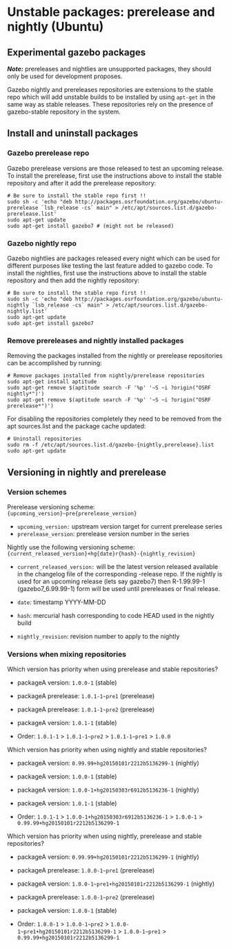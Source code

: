 # Unstable packages: prerelease and nightly (Ubuntu)

## Experimental gazebo packages

***Note:*** prereleases and nightlies are unsupported packages, they should
only be used for development proposes.

Gazebo nightly and prereleases repositories are extensions to the stable
repo which will add unstable builds to be installed by using `apt-get`
in the same way as stable releases. These repositories rely on the
presence of gazebo-stable repository in the system.

## Install and uninstall packages

### Gazebo prerelease repo

Gazebo prerelease versions are those released to test an upcoming release.
To install the prerelease, first use the
instructions above to install the stable repository and after it add the
prerelease repository:

```
# Be sure to install the stable repo first !!
sudo sh -c 'echo "deb http://packages.osrfoundation.org/gazebo/ubuntu-prerelease `lsb_release -cs` main" > /etc/apt/sources.list.d/gazebo-prerelease.list'
sudo apt-get update
sudo apt-get install gazebo7 # (might not be released)
```

### Gazebo nightly repo

Gazebo nightlies are packages released every night which can be used for different
purposes like testing the last feature added to gazebo code. To install the
nightlies, first use the instructions above to install the stable repository
and then add the nightly repository:

```
# Be sure to install the stable repo first !!
sudo sh -c 'echo "deb http://packages.osrfoundation.org/gazebo/ubuntu-nightly `lsb_release -cs` main" > /etc/apt/sources.list.d/gazebo-nightly.list'
sudo apt-get update
sudo apt-get install gazebo7
```

### Remove prereleases and nightly installed packages

Removing the packages installed from the nightly or prerelease repositories
can be accomplished by running:

```
# Remove packages installed from nightly/prerelease repositories
sudo apt-get install aptitude
sudo apt-get remove $(aptitude search -F '%p' '~S ~i ?origin("OSRF nightly*")')
sudo apt-get remove $(aptitude search -F '%p' '~S ~i ?origin("OSRF prerelease*")')
```

For disabling the repositories completely they need to be removed
from the apt sources.list and the package cache updated:

```
# Uninstall repositories
sudo rm -f /etc/apt/sources.list.d/gazebo-{nightly,prerelease}.list
sudo apt-get update
```

## Versioning in nightly and prerelease

### Version schemes

Prerelease versioning scheme: `{upcoming_version}~pre{prerelease_version}`

 * `upcoming_version:` upstream version target for current prerelease series
 * `prerelease_version`: prerelease version number in the series

Nightly use the following versioning scheme: `{current_released_version}+hg{date}r{hash}-{nightly_revision}`

 * `current_released_version:` will be the latest version released available in
   the changelog file of the corresponding -release repo. If the nightly is
   used for an upcoming release (lets say gazebo7) then R-1.99.99-1
   (gazebo7_6.99.99-1) form will be used until prereleases or final release.

 * `date`: timestamp YYYY-MM-DD

 * `hash`: mercurial hash corresponding to code HEAD used in the nightly build

 * `nightly_revision`:  revision number to apply to the nightly

### Versions when mixing repositories

Which version has priority when using prerelease and stable repositories?

 * packageA version: `1.0.0-1` (stable)
 * packageA prerelease: `1.0.1-1~pre1` (prerelease)
 * packageA prerelease: `1.0.1-1~pre2` (prerelease)
 * packageA version: `1.0.1-1` (stable)

 * Order: `1.0.1-1` > `1.0.1-1~pre2` > `1.0.1-1~pre1` > `1.0.0`

Which version has priority when using nightly and stable repositories?

 * packageA version: `0.99.99+hg20150101r2212b5136299-1` (nightly)
 * packageA version: `1.0.0-1` (stable)
 * packageA version: `1.0.0-1+hg20150303r6912b5136236-1` (nightly)
 * packageA version: `1.0.1-1` (stable)

 * Order: `1.0.1-1` > `1.0.0-1+hg20150303r6912b5136236-1` > `1.0.0-1` > `0.99.99+hg20150101r2212b5136299-1`

Which version has priority when using nightly, prerelease and stable repositories?

 * packageA version: `0.99.99+hg20150101r2212b5136299-1` (nightly)
 * packageA prerelease: `1.0.0-1~pre1` (prerelease)
 * packageA version: `1.0.0-1~pre1+hg20150101r2212b5136299-1` (nightly)
 * packageA prerelease: `1.0.0-1~pre2` (prerelease)
 * packageA version: `1.0.0-1` (stable)

 * Order: `1.0.0-1` > `1.0.0-1~pre2` > `1.0.0-1~pre1+hg20150101r2212b5136299-1` > `1.0.0-1~pre1` > `0.99.99+hg20150101r2212b5136299-1`
